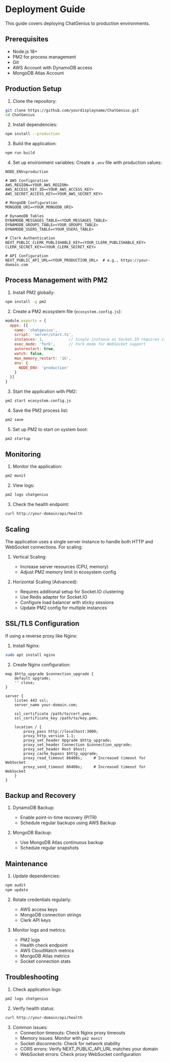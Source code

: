 # Deployment Guide

This guide covers deploying ChatGenius to production environments.

## Prerequisites

- Node.js 18+
- PM2 for process management
- Git
- AWS Account with DynamoDB access
- MongoDB Atlas Account

## Production Setup

1. Clone the repository:
```bash
git clone https://github.com/yourdisplayname/ChatGenius.git
cd ChatGenius
```

2. Install dependencies:
```bash
npm install --production
```

3. Build the application:
```bash
npm run build
```

4. Set up environment variables:
Create a `.env` file with production values:
```env
NODE_ENV=production

# AWS Configuration
AWS_REGION=<YOUR_AWS_REGION>
AWS_ACCESS_KEY_ID=<YOUR_AWS_ACCESS_KEY>
AWS_SECRET_ACCESS_KEY=<YOUR_AWS_SECRET_KEY>

# MongoDB Configuration
MONGODB_URI=<YOUR_MONGODB_URI>

# DynamoDB Tables
DYNAMODB_MESSAGES_TABLE=<YOUR_MESSAGES_TABLE>
DYNAMODB_GROUPS_TABLE=<YOUR_GROUPS_TABLE>
DYNAMODB_USERS_TABLE=<YOUR_USERS_TABLE>

# Clerk Authentication
NEXT_PUBLIC_CLERK_PUBLISHABLE_KEY=<YOUR_CLERK_PUBLISHABLE_KEY>
CLERK_SECRET_KEY=<YOUR_CLERK_SECRET_KEY>

# API Configuration
NEXT_PUBLIC_API_URL=<YOUR_PRODUCTION_URL>  # e.g., https://your-domain.com
```

## Process Management with PM2

1. Install PM2 globally:
```bash
npm install -g pm2
```

2. Create a PM2 ecosystem file (`ecosystem.config.js`):
```javascript
module.exports = {
  apps: [{
    name: 'chatgenius',
    script: 'server/start.ts',
    instances: 1,           // Single instance as Socket.IO requires sticky sessions
    exec_mode: 'fork',      // Fork mode for WebSocket support
    autorestart: true,
    watch: false,
    max_memory_restart: '1G',
    env: {
      NODE_ENV: 'production'
    }
  }]
}
```

3. Start the application with PM2:
```bash
pm2 start ecosystem.config.js
```

4. Save the PM2 process list:
```bash
pm2 save
```

5. Set up PM2 to start on system boot:
```bash
pm2 startup
```

## Monitoring

1. Monitor the application:
```bash
pm2 monit
```

2. View logs:
```bash
pm2 logs chatgenius
```

3. Check the health endpoint:
```bash
curl http://your-domain/api/health
```

## Scaling

The application uses a single server instance to handle both HTTP and WebSocket connections. For scaling:

1. Vertical Scaling:
   - Increase server resources (CPU, memory)
   - Adjust PM2 memory limit in ecosystem config

2. Horizontal Scaling (Advanced):
   - Requires additional setup for Socket.IO clustering
   - Use Redis adapter for Socket.IO
   - Configure load balancer with sticky sessions
   - Update PM2 config for multiple instances

## SSL/TLS Configuration

If using a reverse proxy like Nginx:

1. Install Nginx:
```bash
sudo apt install nginx
```

2. Create Nginx configuration:
```nginx
map $http_upgrade $connection_upgrade {
    default upgrade;
    '' close;
}

server {
    listen 443 ssl;
    server_name your-domain.com;

    ssl_certificate /path/to/cert.pem;
    ssl_certificate_key /path/to/key.pem;

    location / {
        proxy_pass http://localhost:3000;
        proxy_http_version 1.1;
        proxy_set_header Upgrade $http_upgrade;
        proxy_set_header Connection $connection_upgrade;
        proxy_set_header Host $host;
        proxy_cache_bypass $http_upgrade;
        proxy_read_timeout 86400s;     # Increased timeout for WebSocket
        proxy_send_timeout 86400s;     # Increased timeout for WebSocket
    }
}
```

## Backup and Recovery

1. DynamoDB Backup:
   - Enable point-in-time recovery (PITR)
   - Schedule regular backups using AWS Backup

2. MongoDB Backup:
   - Use MongoDB Atlas continuous backup
   - Schedule regular snapshots

## Maintenance

1. Update dependencies:
```bash
npm audit
npm update
```

2. Rotate credentials regularly:
   - AWS access keys
   - MongoDB connection strings
   - Clerk API keys

3. Monitor logs and metrics:
   - PM2 logs
   - Health check endpoint
   - AWS CloudWatch metrics
   - MongoDB Atlas metrics
   - Socket connection stats

## Troubleshooting

1. Check application logs:
```bash
pm2 logs chatgenius
```

2. Verify health status:
```bash
curl http://your-domain/api/health
```

3. Common issues:
   - Connection timeouts: Check Nginx proxy timeouts
   - Memory issues: Monitor with `pm2 monit`
   - Socket disconnects: Check for network stability
   - CORS errors: Verify NEXT_PUBLIC_API_URL matches your domain
   - WebSocket errors: Check proxy WebSocket configuration
``` 
